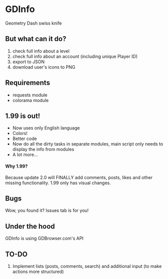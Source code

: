 # GDInfo
Geometry Dash swiss knife

## But what can it do?
1. check full info about a level
2. check full info about an account (including unique Player ID)
3. export to JSON
4. download user's icons to PNG

## Requirements
- requests module
- colorama module

## 1.99 is out!
- Now uses only English language
- Colors!
- Better code
- Now do all the dirty tasks in separate modules, main script only needs to display the info from modules
- A lot more... 
#### Why 1.99?
Because update 2.0 will FINALLY add comments, posts, likes and other missing functionality. 1.99 only has visual changes.

## Bugs
Wow, you found it? Issues tab is for you!

## Under the hood
GDInfo is using GDBrowser.com's API

## TO-DO
1. Implement lists (posts, comments, search) and additional input (to make actions more structured)
